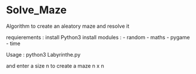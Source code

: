 # Solve_Maze
Algorithm to create an aleatory maze and resolve it

requierements : 
install Python3
install modules : 
                  - random
                  - maths
                  - pygame
                  - time

Usage : python3 Labyrinthe.py

and enter a size n to create a maze n x n
